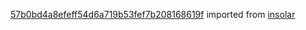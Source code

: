 [57b0bd4a8efeff54d6a719b53fef7b208168619f](https://github.com/insolar/insolar/commit/57b0bd4a8efeff54d6a719b53fef7b208168619f) imported from [insolar](https://github.com/insolar/insolar)
